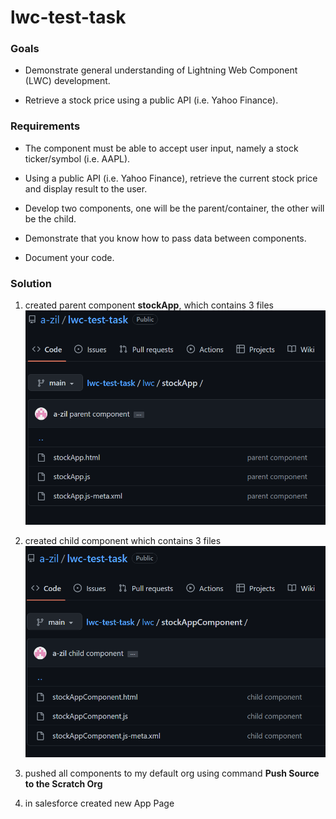 # lwc-test-task
 
### Goals

- Demonstrate general understanding of Lightning Web Component (LWC) development.

- Retrieve a stock price using a public API (i.e. Yahoo Finance).

### Requirements

- The component must be able to accept user input, namely a stock ticker/symbol (i.e. AAPL).

- Using a public API (i.e. Yahoo Finance), retrieve the current stock price and display result to the user.

- Develop two components, one will be the parent/container, the other will be the child.

- Demonstrate that you know how to pass data between components.

- Document your code.

### Solution

1. created parent component **stockApp**, which contains 3 files
![](/assets/parentComponent.png)

2. created child component which contains 3 files
![](/assets/childComponent.png)

3. pushed all components to my default org using command **Push Source to the Scratch Org**

4. in salesforce created new App Page
